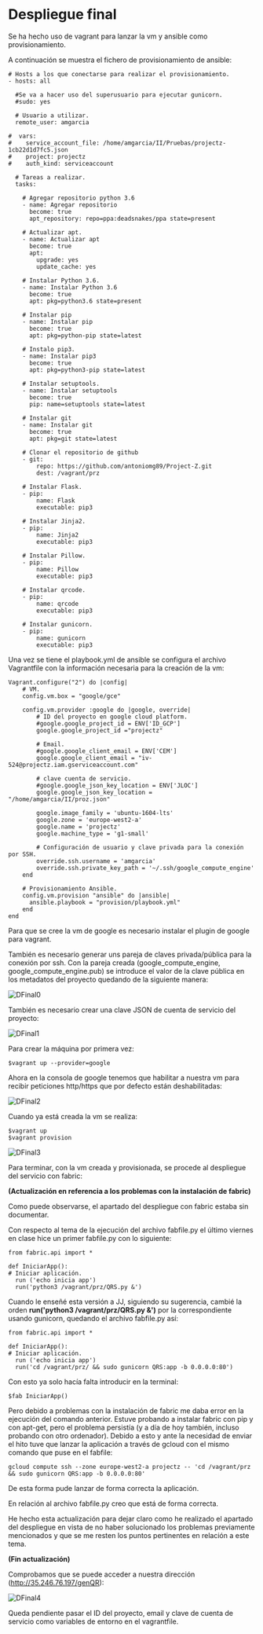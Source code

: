 # Despliegue final

Se ha hecho uso de vagrant para lanzar la vm y ansible como provisionamiento.

A continuación se muestra el fichero de provisionamiento de ansible:

~~~
# Hosts a los que conectarse para realizar el provisionamiento.
- hosts: all

  #Se va a hacer uso del superusuario para ejecutar gunicorn.
  #sudo: yes

  # Usuario a utilizar.
  remote_user: amgarcia

#  vars:
#    service_account_file: /home/amgarcia/II/Pruebas/projectz-1cb22d1d7fc5.json
#    project: projectz
#    auth_kind: serviceaccount

  # Tareas a realizar.
  tasks:

    # Agregar repositorio python 3.6
    - name: Agregar repositorio
      become: true
      apt_repository: repo=ppa:deadsnakes/ppa state=present

    # Actualizar apt.
    - name: Actualizar apt
      become: true
      apt:
        upgrade: yes
        update_cache: yes

    # Instalar Python 3.6.
    - name: Instalar Python 3.6
      become: true
      apt: pkg=python3.6 state=present

    # Instalar pip
    - name: Instalar pip
      become: true
      apt: pkg=python-pip state=latest

    # Instalo pip3.
    - name: Instalar pip3
      become: true
      apt: pkg=python3-pip state=latest

    # Instalar setuptools.
    - name: Instalar setuptools
      become: true
      pip: name=setuptools state=latest

    # Instalar git
    - name: Instalar git
      become: true
      apt: pkg=git state=latest

    # Clonar el repositorio de github
    - git:
        repo: https://github.com/antoniomg89/Project-Z.git
        dest: /vagrant/prz

    # Instalar Flask.
    - pip:
        name: Flask
        executable: pip3

    # Instalar Jinja2.
    - pip:
        name: Jinja2
        executable: pip3

    # Instalar Pillow.
    - pip:
        name: Pillow
        executable: pip3

    # Instalar qrcode.
    - pip:
        name: qrcode
        executable: pip3

    # Instalar gunicorn.
    - pip:
        name: gunicorn
        executable: pip3
~~~

Una vez se tiene el playbook.yml de ansible se configura el archivo Vagrantfile con la información necesaria para la creación de la vm:

~~~
Vagrant.configure("2") do |config|
    # VM.
    config.vm.box = "google/gce"

    config.vm.provider :google do |google, override|
        # ID del proyecto en google cloud platform.
        #google.google_project_id = ENV['ID_GCP']
        google.google_project_id ="projectz"

        # Email.
        #google.google_client_email = ENV['CEM']
        google.google_client_email = "iv-524@projectz.iam.gserviceaccount.com"

        # clave cuenta de servicio.
        #google.google_json_key_location = ENV['JLOC']
        google.google_json_key_location = "/home/amgarcia/II/proz.json"

        google.image_family = 'ubuntu-1604-lts'
        google.zone = 'europe-west2-a'
        google.name = 'projectz'
        google.machine_type = 'g1-small'

        # Configuración de usuario y clave privada para la conexión por SSH.
        override.ssh.username = 'amgarcia'
        override.ssh.private_key_path = '~/.ssh/google_compute_engine'
    end

    # Provisionamiento Ansible.
    config.vm.provision "ansible" do |ansible|
      ansible.playbook = "provision/playbook.yml"
    end
end
~~~

Para que se cree la vm de google es necesario instalar el plugin de google para vagrant.

También es necesario generar uns pareja de claves privada/pública para la conexión por ssh. Con la pareja creada (google_compute_engine, google_compute_engine.pub) se introduce el valor de la clave pública en los metadatos del proyecto quedando de la siguiente manera:

![DFinal0](./img/DFinal0.png)

También es necesario crear una clave JSON de cuenta de servicio del proyecto:

![DFinal1](./img/DFinal1.png)

Para crear la máquina por primera vez:

~~~
$vagrant up --provider=google
~~~

Ahora en la consola de google tenemos que habilitar a nuestra vm para recibir peticiones http/https que por defecto están deshabilitadas:

![DFinal2](./img/DFinal2.png)

Cuando ya está creada la vm se realiza:

~~~
$vagrant up
$vagrant provision
~~~

![DFinal3](./img/DFinal3.png)

Para terminar, con la vm creada y provisionada, se procede al despliegue del servicio con fabric:

**(Actualización en referencia a los problemas con la instalación de fabric)**

Como puede observarse, el apartado del despliegue con fabric estaba sin documentar.

Con respecto al tema de la ejecución del archivo fabfile.py el último viernes en clase hice un primer fabfile.py con lo siguiente:

~~~
from fabric.api import *

def IniciarApp():
# Iniciar aplicación.
  run ('echo inicia app')
  run('python3 /vagrant/prz/QRS.py &')
~~~

Cuando le enseñé esta versión a JJ, siguiendo su sugerencia, cambié la orden **run('python3 /vagrant/prz/QRS.py &')** por la correspondiente usando gunicorn, quedando el archivo fabfile.py así:

~~~
from fabric.api import *

def IniciarApp():
# Iniciar aplicación.
  run ('echo inicia app')
  run('cd /vagrant/prz/ && sudo gunicorn QRS:app -b 0.0.0.0:80')
~~~

Con esto ya solo hacía falta introducir en la terminal:

~~~
$fab IniciarApp()
~~~

Pero debido a problemas con la instalación de fabric me daba error en la ejecución del comando anterior.
Estuve probando a instalar fabric con pip y con apt-get, pero el problema persistía (y a día de hoy también, incluso probando con otro ordenador).
Debido a esto y ante la necesidad de enviar el hito tuve que lanzar la aplicación a través de gcloud con el mismo comando que puse en el fabfile:

~~~
gcloud compute ssh --zone europe-west2-a projectz -- 'cd /vagrant/prz && sudo gunicorn QRS:app -b 0.0.0.0:80'
~~~

De esta forma pude lanzar de forma correcta la aplicación.

En relación al archivo fabfile.py creo que está de forma correcta.

He hecho esta actualización para dejar claro como he realizado el apartado del despliegue en vista de no haber solucionado los problemas previamente mencionados y que se me resten los puntos pertinentes en relación a este tema.

**(Fin actualización)**

Comprobamos que se puede acceder a nuestra dirección (http://35.246.76.197/genQR):

![DFinal4](./img/DFinal4.png)

Queda pendiente pasar el ID del proyecto, email y clave de cuenta de servicio como variables de entorno en el vagrantfile.

